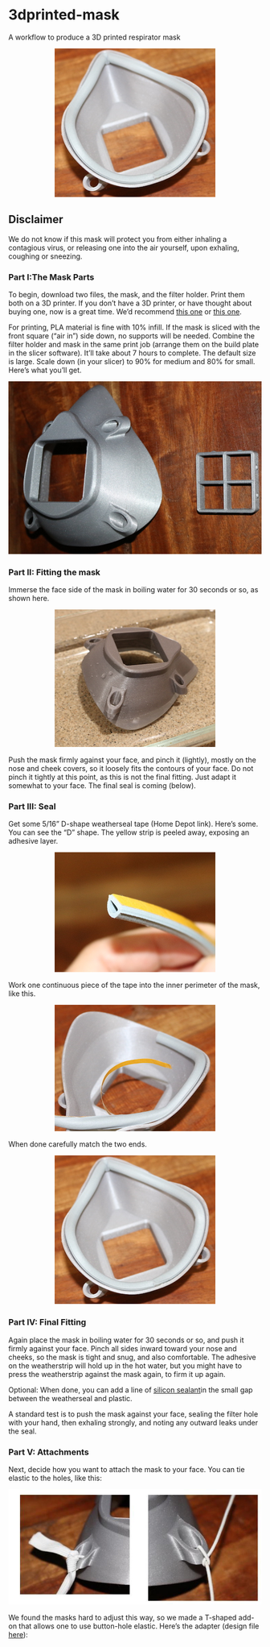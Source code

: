 # 3dprinted-mask
A workflow to produce a 3D printed respirator mask

<p align="center">
  <img src=https://github.com/tbensky/3dprinted-mask/blob/master/D-done.JPG>
</p>

## Disclaimer
We do not know if this mask will protect you from either inhaling a contagious virus, or releasing one into the air yourself, upon exhaling, coughing or sneezing.

### Part I:The Mask Parts
To begin, download two files, the mask, and the filter holder. Print them both on a 3D printer. If you don’t have a 3D printer, or have thought about buying one, now is a great time.  We’d recommend [this one](https://shop.prusa3d.com/en/3d-printers/181-original-prusa-i3-mk3-3d-printer.html#) or [this one](https://shop.prusa3d.com/en/3d-printers/994-original-prusa-mini.html#).  

For printing, PLA material is fine with 10% infill. If the mask is sliced with the front square (“air in”) side down, no supports will be needed.  Combine the filter holder and mask in the same print job (arrange them on the build plate in the slicer software). It’ll take about 7 hours to complete. The default size is large. Scale down (in your slicer) to 90% for medium and 80% for small. Here’s what you’ll get.

<p align="center">
   <img src=https://github.com/tbensky/3dprinted-mask/blob/master/mask800.JPG>
</p>

### Part II: Fitting the mask
Immerse the face side of the mask in boiling water for 30 seconds or so, as shown here.

<p align="center">
   <img src=https://github.com/tbensky/3dprinted-mask/blob/master/mask_water.JPG>
</p>

Push the mask firmly against your face, and pinch it (lightly), mostly on the nose and cheek covers, so it loosely fits the contours of your face. Do not pinch it tightly at this point, as this is not the final fitting. Just adapt it somewhat to your face. The final seal is coming (below).

### Part III: Seal
Get some 5/16” D-shape weatherseal tape (Home Depot link). Here’s some. You can see the “D” shape. The yellow strip is peeled away, exposing an adhesive layer.

<p align="center">
   <img src=https://github.com/tbensky/3dprinted-mask/blob/master/D-shape.JPG>
</p>


Work one continuous piece of the tape into the inner perimeter of the mask, like this.

<p align="center">
   <img src="https://github.com/tbensky/3dprinted-mask/blob/master/D-shape_start copy.JPG">
</p>

When done carefully match the two ends.

<p align="center">
   <img src="https://github.com/tbensky/3dprinted-mask/blob/master/D-done.JPG">
</p>

### Part IV: Final Fitting
Again place the mask in boiling water for 30 seconds or so, and push it firmly against your face.  Pinch all sides inward toward your nose and cheeks, so the mask is tight and snug, and also comfortable.  The adhesive on the weatherstrip will hold up in the hot water, but you might have to press the weatherstrip against the mask again, to firm it up again.

Optional: When done, you can add a line of [silicon sealant](https://www.homedepot.com/p/DAP-Silicone-Max-2-8-oz-Clear-100-Premium-Kitchen-and-Bath-Silicone-Sealant-08794/301531803)in the small gap between the weatherseal and plastic.

A standard test is to push the mask against your face, sealing the filter hole with your hand, then exhaling strongly, and noting any outward leaks under the seal.

### Part V: Attachments
Next, decide how you want to attach the mask to your face.  You can tie elastic to the holes, like this:

<p align="center">
   <img src="https://github.com/tbensky/3dprinted-mask/blob/master/elastic_ties.jpg">
</p>

We found the masks hard to adjust this way, so we made a T-shaped add-on that allows one to use button-hole elastic. Here’s the adapter (design file [here](https://www.thingiverse.com/thing:4283952)):







